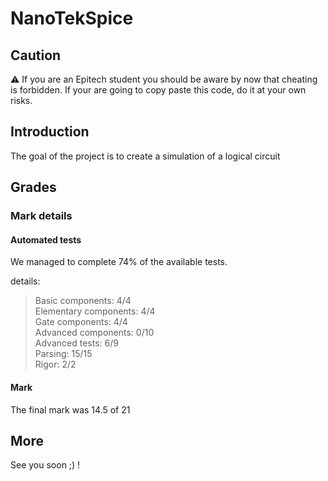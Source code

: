 # NanoTekSpice

## Caution

⚠️ If you are an Epitech student you should be aware by now that cheating is forbidden. If your are going to copy paste this code, do it at your own risks.

## Introduction

The goal of the project is to create a simulation of a logical circuit

## Grades

### Mark details

<h4>Automated tests</h4>

We managed to complete 74% of the available tests.

details:

> Basic components: 4/4<br/>
Elementary components: 4/4<br/>
Gate components: 4/4<br/>
Advanced components: 0/10<br/>
Advanced tests: 6/9<br/>
Parsing: 15/15<br/>
Rigor: 2/2

<h4>Mark</h4>

The final mark was 14.5 of 21

## More

See you soon ;) !
